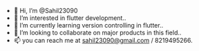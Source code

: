 - 👋 Hi, I’m @Sahil23090
- 👀 I’m interested in flutter development..
- 🌱 I’m currently learning version controlling in flutter..
- 💞️ I’m looking to collaborate on major products in this field..
- 📫 you can reach me at sahil23090@gmail.com / 8219495266.


<!---
Sahil23090/Sahil23090 is a ✨ special ✨ repository because its `README.md` (this file) appears on your GitHub profile.
You can click the Preview link to take a look at your changes.
--->
